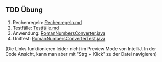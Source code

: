 ## TDD Übung

1. Rechenregeln: [Rechenregeln.md](Rechenregeln.md)
2. Testfälle: [Testfälle.md](Testfälle.md)
2. Anwendung: [RomanNumbersConverter.java](code/src/main/java/com/tdd/RomanNumbersConverter.java) 
3. Unittest: [RomanNumbersConverterTest.java](code/src/test/java/com/tdd/RomanNumbersConverterTest.java)

(Die Links funktionieren leider nicht im Preview Mode von IntelliJ. In der Code Ansicht, kann man aber mit "Strg + Klick" zu der Datei navigieren)